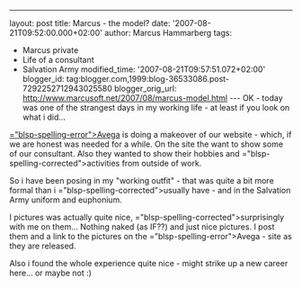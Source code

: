 ---
layout: post
title: Marcus - the model?
date: '2007-08-21T09:52:00.000+02:00'
author: Marcus Hammarberg
tags:
  - Marcus
private
  - Life of a consultant
  - Salvation Army
modified_time: '2007-08-21T09:57:51.072+02:00'
blogger_id: tag:blogger.com,1999:blog-36533086.post-7292252712943025580
blogger_orig_url: http://www.marcusoft.net/2007/08/marcus-model.html ---
<span id="SPELLING_ERROR_0" class="blsp-spelling-corrected">OK</span> -
today was one of the strangest days in my working life - at least if you
look on what i did...

[<span>="blsp-spelling-error">Avega</span>](http://www.avega.se/) is doing
a makeover of our website - which, if we are honest was needed for a
while. On the site the want to show some of our consultant. Also they
wanted to show their hobbies and <span>="blsp-spelling-corrected">activities</span> from outside of
work.

So i have been posing in my "working outfit" - that was quite a bit more
formal than i <span>="blsp-spelling-corrected">usually</span> have - and in the
Salvation Army uniform and euphonium.

I pictures was actually quite nice, <span>="blsp-spelling-corrected">surprisingly</span> with me on them...
Nothing naked (as IF??) and just nice pictures. I post them and a link
to the pictures on the <span>="blsp-spelling-error">Avega</span> - site as they are released.

Also i found the whole experience quite nice - might strike up a new
career here... or maybe not :)
